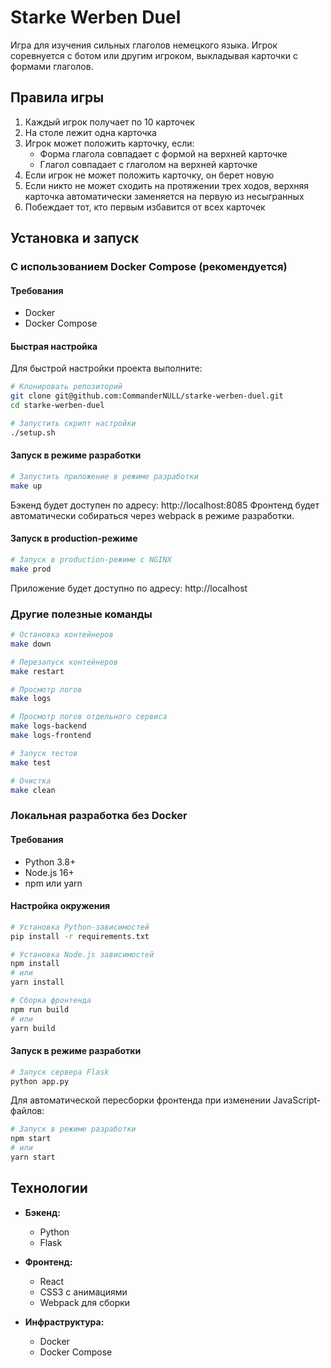 # Starke Werben Duel

Игра для изучения сильных глаголов немецкого языка. Игрок соревнуется с ботом или другим игроком, выкладывая карточки с формами глаголов.

## Правила игры

1. Каждый игрок получает по 10 карточек
2. На столе лежит одна карточка
3. Игрок может положить карточку, если:
   - Форма глагола совпадает с формой на верхней карточке
   - Глагол совпадает с глаголом на верхней карточке
4. Если игрок не может положить карточку, он берет новую
5. Если никто не может сходить на протяжении трех ходов, верхняя карточка автоматически заменяется на первую из несыгранных
6. Побеждает тот, кто первым избавится от всех карточек

## Установка и запуск

### С использованием Docker Compose (рекомендуется)

#### Требования

- Docker
- Docker Compose

#### Быстрая настройка

Для быстрой настройки проекта выполните:

```bash
# Клонировать репозиторий
git clone git@github.com:CommanderNULL/starke-werben-duel.git
cd starke-werben-duel

# Запустить скрипт настройки
./setup.sh
```

#### Запуск в режиме разработки

```bash
# Запустить приложение в режиме разработки
make up
```

Бэкенд будет доступен по адресу: http://localhost:8085
Фронтенд будет автоматически собираться через webpack в режиме разработки.

#### Запуск в production-режиме

```bash
# Запуск в production-режиме с NGINX
make prod
```

Приложение будет доступно по адресу: http://localhost

### Другие полезные команды

```bash
# Остановка контейнеров
make down

# Перезапуск контейнеров
make restart

# Просмотр логов
make logs

# Просмотр логов отдельного сервиса
make logs-backend
make logs-frontend

# Запуск тестов
make test

# Очистка
make clean
```

### Локальная разработка без Docker

#### Требования

- Python 3.8+
- Node.js 16+
- npm или yarn

#### Настройка окружения

```bash
# Установка Python-зависимостей
pip install -r requirements.txt

# Установка Node.js зависимостей
npm install
# или
yarn install

# Сборка фронтенда
npm run build
# или
yarn build
```

#### Запуск в режиме разработки

```bash
# Запуск сервера Flask
python app.py
```

Для автоматической пересборки фронтенда при изменении JavaScript-файлов:

```bash
# Запуск в режиме разработки
npm start
# или
yarn start
```

## Технологии

- **Бэкенд:**
  - Python
  - Flask
  
- **Фронтенд:**
  - React
  - CSS3 с анимациями
  - Webpack для сборки
  
- **Инфраструктура:**
  - Docker
  - Docker Compose 